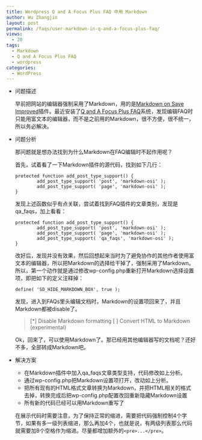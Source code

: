```yaml
---
title: Wordpress Q and A Focus Plus FAQ 中用 Markdown
author: Wu Zhangjin
layout: post
permalink: /faqs/user-markdown-in-q-and-a-focus-plus-faq/
views:
  - 20
tags:
  - Markdown
  - Q and A Focus Plus FAQ
  - wordpress
categories:
  - WordPress
---
```

  * 问题描述

    早前把网站的编辑器强制采用了Markdown，用的是[Markdown on Save Improved][1]插件。最近安装了[Q and A Focus Plus FAQ][2]系统，发现编辑FAQ时只能用富文本的编辑器，而不是之前用的Markdown，很不方便，很不统一，所以务必解决。

  * 问题分析

    那问题就是想办法找到为什么Markdown在FAQ编辑时不起作用呢？

    首先，试着看了一下Markdown插件的源代码，找到如下几行：

        protected function add_post_type_support() {
                add_post_type_support( 'post', 'markdown-osi' );
                add_post_type_support( 'page', 'markdown-osi' );
        }


    发现上述函数似乎有点关联，尝试着找到FAQ插件的文章类别，发现是qa_faqs，加上看看：

        protected function add_post_type_support() {
                add_post_type_support( 'post', 'markdown-osi' );
                add_post_type_support( 'page', 'markdown-osi' );
                add_post_type_support( 'qa_faqs', 'markdown-osi' );
        }


    改好后，发现并没有效果，然后回想起来当时为了避免协作的其他作者使用富文本的编辑器，所以把Markdown的选择给干掉了，强制采用了Markdown。所以，第一个动作就是通过修改wp-config.php重新打开Markdown选择设置项，即把如下的定义注释掉：

        define( 'SD_HIDE_MARKDOWN_BOX', true );


    发现，进入到FAQs里头编辑文档时，Markdown的设置项回来了，并且Markdown都被disable了。

    > [*] Disable Markdown formatting
    > [ ] Convert HTML to Markdown (experimental)

    Ok，回来了，可以使用Markdown了。那已经用其他编辑器写的文档呢？还好不多，全部转成Markdown吧。

  * 解决方案

      * 在Markdown插件中加入qa_faqs文章类型支持，代码修改如上分析。
      * 通过wp-config.php把Markdown设置项打开，改动如上分析。
      * 把所有现有的HTML格式文章转换为Markdown，并把HTML相关的格式去掉，转换完成后把wp-config.php配置改回重新隐藏Markdown设置
      * 所有新的代码已经可以用Markdown重写了

    在展示代码时需要注意，为了保持正常的缩进，需要把代码强制控制4个字节，如果有多一级列表缩进，那么再加4个，也就是说，有两级列表那么代码就需要加8个空格作为缩进。尽量都增加额外的`<pre>...</pre>`。




 [1]: https://wordpress.org/plugins/markdown-on-save-improved/
 [2]: http://lanexatek.com/downloads/wordpress-plugins/qa-focus-plus

